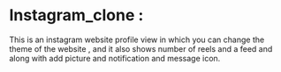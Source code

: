# Instagram_clone :
This is  an instagram website profile view in which you can change the theme of the website , and it also shows number of reels and a feed and along with add picture and
notification and message icon.
